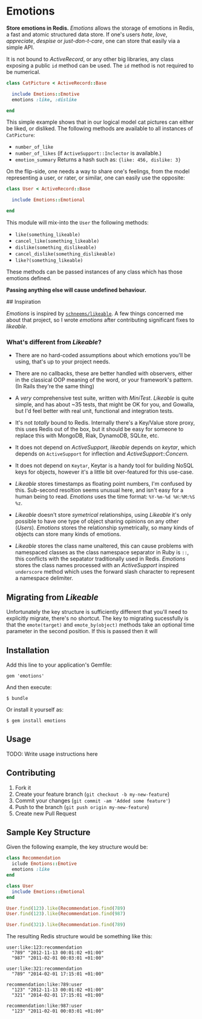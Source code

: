# Emotions

**Store emotions in Redis.** *Emotions* allows the storage of emotions in
Redis, a fast and atomic structured data store. If one's users *hate*, *love*,
*appreciate*, *despise* or *just-don-t-care*, one can store that easily via a
simple API.

It is not bound to *ActiveRecord*, or any other big libraries, any class exposing a
public `id` method can be used. The `id` method is not required to be
numerical.

``` ruby
class CatPicture < ActiveRecord::Base

  include Emotions::Emotive
  emotions :like, :dislike

end
```

This simple example shows that in our logical model cat pictures can either be
liked, or disliked. The following methods are available to all instances of `CatPicture`:

 * `number_of_like`
 * `number_of_likes` (if `ActiveSupport::Inclector` is available.)
 * `emotion_summary` Returns a hash such as: `{like: 456, dislike: 3}`

On the flip-side, one needs a way to share one's feelings, from the model representing
a user, or rater, or similar, one can easily use the opposite:

``` ruby
class User < ActiveRecord::Base

  include Emotions::Emotional

end
```

This module will mix-into the `User` the following methods:

 * `like(something_likeable)`
 * `cancel_like(something_likeable)`
 * `dislike(something_dislikeable)`
 * `cancel_dislike(something_dislikeable)`
 * `like?(something_likeable)`

These methods can be passed instances of any class which has those emotions defined.

**Passing anything else will cause undefined behaviour.**

## Inspiration

*Emotions* is inspired by [`schneems/likeable`](https://github.com/schneems/Likeable). A few
things concerned me about that project, so I wrote *emotions* after contributing
significant fixes to *likeable*.

### What's different from *Likeable*?

* There are no hard-coded assumptions about which emotions you'll be using, that's
  up to your project needs.

* There are no callbacks, these are better handled with observers, either in the
  classical OOP meaning of the word, or your framework's pattern. (In Rails they're
  the same thing)

* A *very* comprehensive test suite, written with *MiniTest*. *Likeable* is quite
  simple, and has about ~35 tests, that might be OK for you, and Gowalla, but I'd
  feel better with real unit, functional and integration tests.

* It's not *totally* bound to Redis. Internally there's a Key/Value store proxy, this
  uses Redis out of the box, but it should be easy for someone to replace this with
  MongoDB, Riak, DynamoDB, SQLite, etc.

* It does not depend on *ActiveSupport*, *likeable* depends on *keytar*, which depends
  on `ActiveSupport` for inflection and *ActiveSupport::Concern.*

* It does not depend on `Keytar`, Keytar is a handy tool for building NoSQL keys for
  objects, however it's a little bit over-featured for this use-case.

* *Likeable* stores timestamps as floating point numbers, I'm confused
  by this. Sub-second resoltion seems unusual here, and isn't easy for a
  human being to read. *Emotions* uses the time format: `%Y-%m-%d %H:%M:%S %z`.

* *Likeable* doesn't store *symetrical* relationships, using *Likeable*
  it's only possible to have one type of object sharing opinions on any
  other (*Users*). *Emotions* stores the relationship symetrically, so
  many kinds of objects can store many kinds of emotions.

* *Likeable* stores the class name unaltered, this can cause problems
  with namespaced classes as the class namespace separator in Ruby is
  `::`, this conflicts with the sepatator traditionally used in Redis.
  *Emotions* stores the class names processed with an *ActiveSupport*
  inspired `underscore` method which uses the forward slash character to
  represent a namespace delimiter.

## Migrating from *Likeable*

Unfortunately the key structure is sufficiently different that you'll
need to explicitly migrate, there's no shortcut. The key to migrating
sucessfully is that the `emote(target)` and `emote_by(object)` methods
take an optional time parameter in the second position. If this is
passed then it will

## Installation

Add this line to your application's Gemfile:

    gem 'emotions'

And then execute:

    $ bundle

Or install it yourself as:

    $ gem install emotions

## Usage

TODO: Write usage instructions here

## Contributing

1. Fork it
2. Create your feature branch (`git checkout -b my-new-feature`)
3. Commit your changes (`git commit -am 'Added some feature'`)
4. Push to the branch (`git push origin my-new-feature`)
5. Create new Pull Request


## Sample Key Structure

Given the following example, the key
structure would be:

``` ruby
class Recommendation
  iclude Emotions::Emotive
  emotions :like
end

class User
  include Emotions::Emotional
end

User.find(123).like(Recommendation.find(789)
User.find(123).like(Recommendation.find(987)

User.find(321).like(Recommendation.find(789)
```

The resulting Redis structure would be something like this:

``` text
user:like:123:recommendation
  "789" "2012-11-13 00:01:02 +01:00"
  "987" "2011-02-01 00:03:01 +01:00"

user:like:321:recommendation
  "789" "2014-02-01 17:15:01 +01:00"

recommendation:like:789:user
  "123" "2012-11-13 00:01:02 +01:00"
  "321" "2014-02-01 17:15:01 +01:00"

recommendation:like:987:user
  "123" "2011-02-01 00:03:01 +01:00"
```

